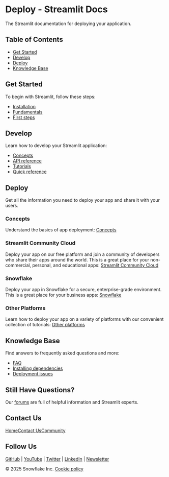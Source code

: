 # Deploy - Streamlit Docs
The Streamlit documentation for deploying your application.

## Table of Contents
* [Get Started](#get-started)
* [Develop](#develop)
* [Deploy](#deploy)
* [Knowledge Base](#knowledge-base)

## Get Started
To begin with Streamlit, follow these steps:
* [Installation](/get-started/installation)
* [Fundamentals](/get-started/fundamentals)
* [First steps](/get-started/tutorials)

## Develop
Learn how to develop your Streamlit application:
* [Concepts](/develop/concepts)
* [API reference](/develop/api-reference)
* [Tutorials](/develop/tutorials)
* [Quick reference](/develop/quick-reference)

## Deploy
Get all the information you need to deploy your app and share it with your users.
### Concepts
Understand the basics of app deployment: [Concepts](/deploy/concepts)

### Streamlit Community Cloud
Deploy your app on our free platform and join a community of developers who share their apps around the world. This is a great place for your non-commercial, personal, and educational apps: [Streamlit Community Cloud](/deploy/streamlit-community-cloud)

### Snowflake
Deploy your app in Snowflake for a secure, enterprise-grade environment. This is a great place for your business apps: [Snowflake](/deploy/snowflake)

### Other Platforms
Learn how to deploy your app on a variety of platforms with our convenient collection of tutorials: [Other platforms](/deploy/tutorials)

## Knowledge Base
Find answers to frequently asked questions and more:
* [FAQ](/knowledge-base/using-streamlit)
* [Installing dependencies](/knowledge-base/dependencies)
* [Deployment issues](/knowledge-base/deploy)

## Still Have Questions?
Our [forums](https://discuss.streamlit.io) are full of helpful information and Streamlit experts.

## Contact Us
[Home](/)[Contact Us](mailto:hello@streamlit.io?subject=Contact%20from%20documentation%20)[Community](https://discuss.streamlit.io)

## Follow Us
[GitHub](https://github.com/streamlit) | [YouTube](https://www.youtube.com/channel/UC3LD42rjj-Owtxsa6PwGU5Q) | [Twitter](https://twitter.com/streamlit) | [LinkedIn](https://www.linkedin.com/company/streamlit) | [Newsletter](https://info.snowflake.com/streamlit-newsletter-sign-up.html)

&copy; 2025 Snowflake Inc. [Cookie policy](#)